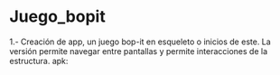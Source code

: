 # Juego_bopit

1.- Creación de app, un juego bop-it en esqueleto o inicios de este. La versión permite navegar entre pantallas y permite interacciones de la estructura.
apk: 

